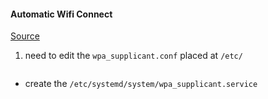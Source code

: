 #### Automatic Wifi Connect 
[Source](https://www.tech-sparks.com/raspberry-pi-auto-connect-to-wifi/#:~:text=Edit%20wpa_supplicant.,conf&text=When%20you%20need%20to%20connect,networks%20by%20modifying%20their%20details.)
1. need to edit the `wpa_supplicant.conf` placed at `/etc/`
```bash

```
- create the `/etc/systemd/system/wpa_supplicant.service` 
